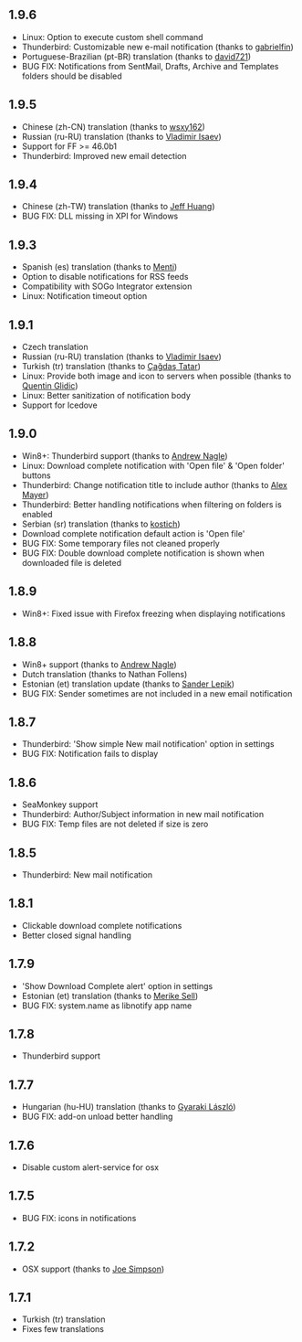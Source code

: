 ## 1.9.6
  - Linux: Option to execute custom shell command
  - Thunderbird: Customizable new e-mail notification (thanks to [gabrielfin](https://github.com/gabrielfin))
  - Portuguese-Brazilian (pt-BR) translation (thanks to [david721](https://github.com/david721))
  - BUG FIX: Notifications from SentMail, Drafts, Archive and Templates folders should be disabled

## 1.9.5
  - Chinese (zh-CN) translation (thanks to [wsxy162](https://github.com/wsxy162))
  - Russian (ru-RU) translation (thanks to [Vladimir Isaev](https://github.com/VVIsaev))
  - Support for FF >= 46.0b1
  - Thunderbird: Improved new email detection

## 1.9.4
  - Chinese (zh-TW) translation (thanks to [Jeff Huang](https://github.com/s8321414))
  - BUG FIX: DLL missing in XPI for Windows

## 1.9.3
  - Spanish (es) translation (thanks to [Menti](https://github.com/Menti))
  - Option to disable notifications for RSS feeds
  - Compatibility with SOGo Integrator extension
  - Linux: Notification timeout option

## 1.9.1
  - Czech translation
  - Russian (ru-RU) translation (thanks to [Vladimir Isaev](https://github.com/VVIsaev))
  - Turkish (tr) translation (thanks to [Çağdaş Tatar](https://github.com/echelonx))
  - Linux: Provide both image and icon to servers when possible (thanks to [Quentin Glidic](https://github.com/sardemff7))
  - Linux: Better sanitization of notification body
  - Support for Icedove

## 1.9.0
  - Win8+: Thunderbird support (thanks to [Andrew Nagle](https://github.com/kabili207))
  - Linux: Download complete notification with 'Open file' & 'Open folder' buttons
  - Thunderbird: Change notification title to include author (thanks to [Alex Mayer](https://github.com/amayer5125))
  - Thunderbird: Better handling notifications when filtering on folders is enabled
  - Serbian (sr) translation (thanks to [kostich](https://github.com/kostich))
  - Download complete notification default action is 'Open file'
  - BUG FIX: Some temporary files not cleaned properly
  - BUG FIX: Double download complete notification is shown when downloaded file is deleted

## 1.8.9
  - Win8+: Fixed issue with Firefox freezing when displaying notifications

## 1.8.8
  - Win8+ support (thanks to [Andrew Nagle](https://github.com/kabili207))
  - Dutch translation (thanks to Nathan Follens)
  - Estonian (et) translation update (thanks to [Sander Lepik](https://github.com/sander85))
  - BUG FIX: Sender sometimes are not included in a new email notification

## 1.8.7
  - Thunderbird: 'Show simple New mail notification' option in settings
  - BUG FIX: Notification fails to display

## 1.8.6
  - SeaMonkey support
  - Thunderbird: Author/Subject information in new mail notification
  - BUG FIX: Temp files are not deleted if size is zero

## 1.8.5
  - Thunderbird: New mail notification

## 1.8.1
  - Clickable download complete notifications
  - Better closed signal handling

## 1.7.9
  - 'Show Download Complete alert' option in settings
  - Estonian (et) translation (thanks to [Merike Sell](https://github.com/merike))
  - BUG FIX: system.name as libnotify app name

## 1.7.8
  - Thunderbird support

## 1.7.7
  - Hungarian (hu-HU) translation (thanks to [Gyaraki László](https://github.com/gyarakilaszlo))
  - BUG FIX: add-on unload better handling

## 1.7.6
  - Disable custom alert-service for osx

## 1.7.5
  - BUG FIX: icons in notifications

## 1.7.2
  - OSX support (thanks to [Joe Simpson](https://github.com/kennydude))

## 1.7.1
  - Turkish (tr) translation
  - Fixes few translations
